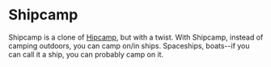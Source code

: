 # Shipcamp
Shipcamp is a clone of [Hipcamp](https://www.hipcamp.com/), but with a twist. With Shipcamp, instead of camping outdoors, you can camp on/in ships. Spaceships, boats--if you can call it a ship, you can probably camp on it.
